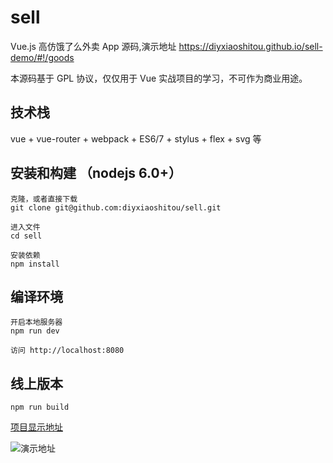 # sell
Vue.js 高仿饿了么外卖 App 源码,演示地址 https://diyxiaoshitou.github.io/sell-demo/#!/goods

本源码基于 GPL 协议，仅仅用于 Vue 实战项目的学习，不可作为商业用途。


## 技术栈

vue + vue-router  + webpack + ES6/7 + stylus + flex + svg 等

## 安装和构建 （nodejs 6.0+）
    克隆，或者直接下载
    git clone git@github.com:diyxiaoshitou/sell.git
    
    进入文件
    cd sell
    
    安装依赖
    npm install
    
## 编译环境
    开启本地服务器
    npm run dev
    
    访问 http://localhost:8080
## 线上版本
    npm run build



[项目显示地址](https://diyxiaoshitou.github.io/sell-demo/#!/goods)

![演示地址](http://ogn56czkt.bkt.clouddn.com/sell_qrcode.png )
